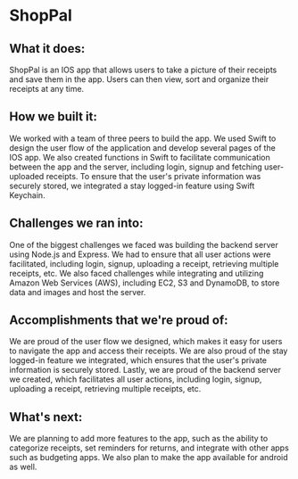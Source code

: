 # ShopPal

## What it does:
ShopPal is an IOS app that allows users to take a picture of their receipts and save them in the app. Users can then view, sort and organize their receipts at any time.

## How we built it: 
We worked with a team of three peers to build the app. We used Swift to design the user flow of the application and develop several pages of the IOS app. We also created functions in Swift to facilitate communication between the app and the server, including login, signup and fetching user-uploaded receipts. To ensure that the user's private information was securely stored, we integrated a stay logged-in feature using Swift Keychain.

## Challenges we ran into: 
One of the biggest challenges we faced was building the backend server using Node.js and Express. We had to ensure that all user actions were facilitated, including login, signup, uploading a receipt, retrieving multiple receipts, etc. We also faced challenges while integrating and utilizing Amazon Web Services (AWS), including EC2, S3 and DynamoDB, to store data and images and host the server.

## Accomplishments that we're proud of: 
We are proud of the user flow we designed, which makes it easy for users to navigate the app and access their receipts. We are also proud of the stay logged-in feature we integrated, which ensures that the user's private information is securely stored. Lastly, we are proud of the backend server we created, which facilitates all user actions, including login, signup, uploading a receipt, retrieving multiple receipts, etc.

## What's next: 
We are planning to add more features to the app, such as the ability to categorize receipts, set reminders for returns, and integrate with other apps such as budgeting apps. We also plan to make the app available for android as well.
